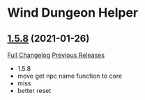# Wind Dungeon Helper

## [1.5.8](https://github.com/fang2hou/WindDungeonHelper/tree/1.5.8) (2021-01-26)
[Full Changelog](https://github.com/fang2hou/WindDungeonHelper/compare/1.5.7...1.5.8) [Previous Releases](https://github.com/fang2hou/WindDungeonHelper/releases)

- 1.5.8  
- move get npc name function to core  
- miss  
- better reset  
